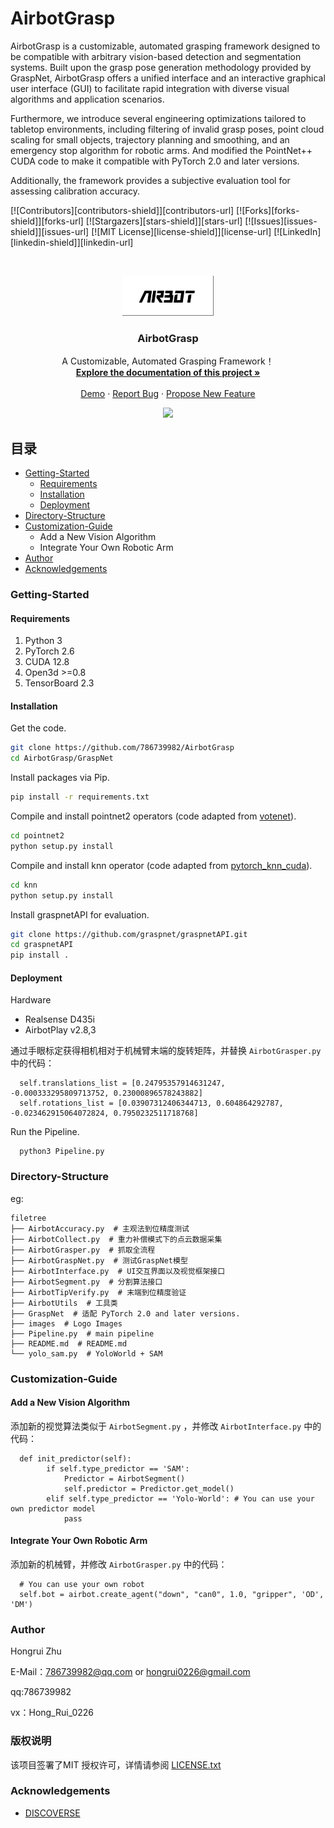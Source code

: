 

# AirbotGrasp

AirbotGrasp is a customizable, automated grasping framework designed to be compatible with arbitrary vision-based detection and segmentation systems. Built upon the grasp pose generation methodology provided by GraspNet, AirbotGrasp offers a unified interface and an interactive graphical user interface (GUI) to facilitate rapid integration with diverse visual algorithms and application scenarios. 

Furthermore, we introduce several engineering optimizations tailored to tabletop environments, including filtering of invalid grasp poses, point cloud scaling for small objects, trajectory planning and smoothing, and an emergency stop algorithm for robotic arms. And modified the PointNet++ CUDA code to make it compatible with PyTorch 2.0 and later versions.

Additionally, the framework provides a subjective evaluation tool for assessing calibration accuracy.

<!-- PROJECT SHIELDS -->

[![Contributors][contributors-shield]][contributors-url]
[![Forks][forks-shield]][forks-url]
[![Stargazers][stars-shield]][stars-url]
[![Issues][issues-shield]][issues-url]
[![MIT License][license-shield]][license-url]
[![LinkedIn][linkedin-shield]][linkedin-url]

<!-- PROJECT LOGO -->
<br />

<p align="center">
  <a href="https://github.com/786739982/AirbotGrasp/">
    <img src="assets/logo.png" alt="Logo" width="146" height="64">
  </a>

  <h3 align="center">AirbotGrasp</h3>
  <p align="center">
    A Customizable, Automated Grasping Framework！
    <br />
    <a href="https://github.com/786739982/AirbotGrasp"><strong>Explore the documentation of this project »</strong></a>
    <br />
    <br />
    <a href="https://github.com/786739982/AirbotGrasp">Demo</a>
    ·
    <a href="https://github.com/786739982/AirbotGrasp/issues">Report Bug</a>
    ·
    <a href="https://github.com/786739982/AirbotGrasp/issues">Propose New Feature</a>
  </p>

</p>

<p align="center">
<img src="assets/airbotgrasp.gif", width="300"/>
</p>

## 目录

- [Getting-Started](#Getting-Started)
  - [Requirements](#Requirements)
  - [Installation](#Installation)
  - [Deployment](#Deployment)
- [Directory-Structure](#Directory-Structure)
- [Customization-Guide](#Customization-Guide)
  - Add a New Vision Algorithm
  - Integrate Your Own Robotic Arm
- [Author](#Author)
- [Acknowledgements](#Acknowledgements)




### Getting-Started

#### Requirements

1. Python 3
2. PyTorch 2.6
3. CUDA 12.8
4. Open3d >=0.8
5. TensorBoard 2.3

#### **Installation**

Get the code.
```bash
git clone https://github.com/786739982/AirbotGrasp
cd AirbotGrasp/GraspNet
```
Install packages via Pip.
```bash
pip install -r requirements.txt
```
Compile and install pointnet2 operators (code adapted from [votenet](https://github.com/facebookresearch/votenet)).
```bash
cd pointnet2
python setup.py install
```
Compile and install knn operator (code adapted from [pytorch_knn_cuda](https://github.com/chrischoy/pytorch_knn_cuda)).
```bash
cd knn
python setup.py install
```
Install graspnetAPI for evaluation.
```bash
git clone https://github.com/graspnet/graspnetAPI.git
cd graspnetAPI
pip install .
```

#### Deployment

Hardware

* Realsense D435i
* AirbotPlay v2.8,3

通过手眼标定获得相机相对于机械臂末端的旋转矩阵，并替换 ```AirbotGrasper.py``` 中的代码：
```
  self.translations_list = [0.24795357914631247, -0.000333295809713752, 0.23000896578243882]
  self.rotations_list = [0.03907312406344713, 0.604864292787, -0.023462915064072824, 0.7950232511718768]
```

Run the Pipeline.
```
  python3 Pipeline.py
```



### Directory-Structure
eg:

```
filetree 
├── AirbotAccuracy.py  # 主观法到位精度测试
├── AirbotCollect.py  # 重力补偿模式下的点云数据采集
├── AirbotGrasper.py  # 抓取全流程
├── AirbotGraspNet.py  # 测试GraspNet模型
├── AirbotInterface.py  # UI交互界面以及视觉框架接口
├── AirbotSegment.py  # 分割算法接口
├── AirbotTipVerify.py  # 末端到位精度验证
├── AirbotUtils  # 工具类
├── GraspNet  # 适配 PyTorch 2.0 and later versions.
├── images  # Logo Images
├── Pipeline.py  # main pipeline
├── README.md  # README.md
└── yolo_sam.py  # YoloWorld + SAM

```




### Customization-Guide

#### Add a New Vision Algorithm
添加新的视觉算法类似于 ```AirbotSegment.py``` ，并修改 ```AirbotInterface.py``` 中的代码：
```
  def init_predictor(self):
        if self.type_predictor == 'SAM':
            Predictor = AirbotSegment()
            self.predictor = Predictor.get_model()
        elif self.type_predictor == 'Yolo-World': # You can use your own predictor model
            pass
```

#### Integrate Your Own Robotic Arm
添加新的机械臂，并修改 ```AirbotGrasper.py``` 中的代码：
```
  # You can use your own robot
  self.bot = airbot.create_agent("down", "can0", 1.0, "gripper", 'OD', 'DM') 
```


### Author

Hongrui Zhu 

E-Mail：786739982@qq.com or hongrui0226@gmail.com

qq:786739982

vx：Hong_Rui_0226
  
### 版权说明

该项目签署了MIT 授权许可，详情请参阅 [LICENSE.txt](https://github.com/786739982/AirbotGrasp/blob/master/LICENSE.txt)

### Acknowledgements


- [DISCOVERSE](https://airbots.online/)




